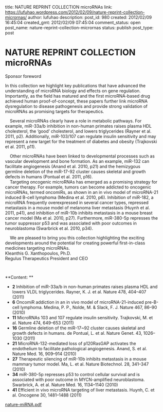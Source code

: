 title: NATURE REPRINT COLLECTION microRNAs
link: https://lufuhao.wordpress.com/2012/02/09/nature-reprint-collection-micrornas/
author: lufuhao
description: 
post_id: 980
created: 2012/02/09 16:45:04
created_gmt: 2012/02/09 07:45:04
comment_status: open
post_name: nature-reprint-collection-micrornas
status: publish
post_type: post

# NATURE REPRINT COLLECTION microRNAs

Sponsor foreword

In this collection we highlight key publications that have advanced the understanding of microRNA biology and effects on gene regulation. Importantly, as the field has matured and the first microRNA-based drug achieved human proof-of-concept, these papers further link microRNA dysregulation to disease pathogenesis and provide strong validation of microRNAs as promising targets for therapeutics. 

    Several microRNAs clearly have a role in metabolic pathways. For example, miR-33a/b inhibition in non-human primates raises plasma HDL cholesterol, the ‘good’ cholesterol, and lowers triglycerides (Rayner et al. 2011, p2). Additionally, miR-103/107 can regulate insulin sensitivity and may represent a new target for the treatment of diabetes and obesity (Trajkovski et al. 2011, p11). 

    Other microRNAs have been linked to developmental processes such as vascular development and bone formation. As an example, miR-132 can facilitate angiogenesis (Anand et al. 2010, p21) and the hemizygous germline deletion of the miR-17-92 cluster causes skeletal and growth defects in humans (Pontual et al. 2011, p16).  
    Targeting oncogenic microRNAs has emerged as a promising strategy for cancer therapy. For example, tumors can become addicted to oncogenic microRNAs, termed oncomiRs, as shown in an in vivo model of microRNA-21 induced B-cell lymphoma (Medina et al. 2010, p6). Inhibition of miR-182, a microRNA frequently overexpressed in several cancer types, repressed metastasis in a mouse model of melanoma liver metastasis (Huynh et al. 2011, p41), and inhibition of miR-10b inhibits metastasis in a mouse breast cancer model (Ma et al. 2010, p27). Furthermore, miR-380-5p represses the tumor suppressor p53 and was associated with poor outcomes in neuroblastoma (Swarbrick et al. 2010, p34). 

    We are pleased to bring you this collection highlighting the exciting developments around the potential for creating powerful first-in-class medicines targeting microRNAs.  
Kleanthis G. Xanthopoulos, Ph.D.  
Regulus Therapeutics President and CEO

 

**Content: **

  * **2** Inhibition of miR-33a/b in non-human primates raises plasma HDL and lowers VLDL triglycerides. Rayner, K. J. et al. Nature 478, 404–407 (2011) 
  * **6** OncomiR addiction in an in vivo model of microRNA-21-induced pre-B-cell lymphoma. Medina, P. P., Nolde, M. & Slack, F. J. Nature 467, 86–90 (2010) 
  * **11** MicroRNAs 103 and 107 regulate insulin sensitivity. Trajkovski, M. et al. Nature 474, 649–653 (2011) 
  * **16** Germline deletion of the miR-17~92 cluster causes skeletal and growth defects in humans. de Pontual, L. et al. Nature Genet. 43, 1026–1030 (2011) 
  * **21** MicroRNA-132-mediated loss of p120RasGAP activates the endothelium to facilitate pathological angiogenesis. Anand, S. et al. Nature Med. 16, 909–914 (2010) 
  * **27** Therapeutic silencing of miR-10b inhibits metastasis in a mouse mammary tumor model. Ma, L. et al. Nature Biotechnol. 28, 341–347 (2010) 
  * **34** miR-380-5p represses p53 to control cellular survival and is associated with poor outcome in MYCN-amplified neuroblastoma. Swarbrick, A. et al. Nature Med. 16, 1134–1140 (2010) 
  * **41** Efficient in vivo microRNA targeting of liver metastasis. Huynh, C. et al. Oncogene 30, 1481–1488 (2011)

[nature-miRNA.pdf](http://lufuhao.files.wordpress.com/2012/02/nature-mirna.pdf)